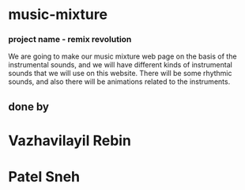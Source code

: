 # music-mixture

### project name - remix revolution 

We are going to make our music mixture web page on the basis of the instrumental sounds, and we will have different kinds of instrumental sounds that we will use on this website. There will be some rhythmic sounds, and also there will be animations related to the instruments.



## done by
# Vazhavilayil Rebin 
# Patel Sneh



